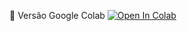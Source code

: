 
📕 Versão Google Colab [![Open In Colab](https://colab.research.google.com/assets/colab-badge.svg)](https://colab.research.google.com/github/devluz2023/spark/blob/master/pyspark/pyspark.ipynb)
